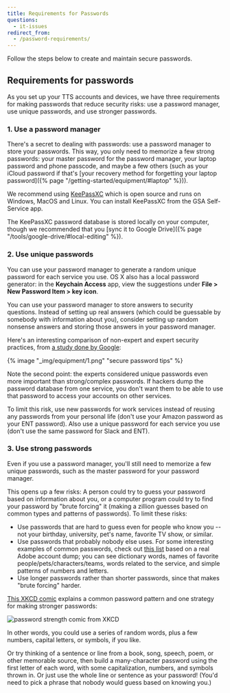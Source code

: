 ```yaml
---
title: Requirements for Passwords
questions:
  - it-issues
redirect_from:
  - /password-requirements/
---
```


Follow the steps below to create and maintain secure passwords.

## Requirements for passwords

As you set up your TTS accounts and devices, we have three requirements for
making passwords that reduce security risks: use a password manager, use unique
passwords, and use stronger passwords.

### 1. Use a password manager

There's a secret to dealing with passwords: use a password manager to store your
passwords. This way, you only need to memorize a few strong passwords: your
master password for the password manager, your laptop password and phone
passcode, and maybe a few others (such as your iCloud password if that's [your
recovery method for forgetting your laptop
password]({% page "/getting-started/equipment/#laptop" %})).

We recommend using [KeePassXC](https://keepassxc.org/) which is open source and
runs on Windows, MacOS and Linux. You can install KeePassXC from the GSA
Self-Service app.

The KeePassXC password database is stored locally on your computer, though we
recommended that you [sync it to Google
Drive]({% page "/tools/google-drive/#local-editing" %}).

### 2. Use unique passwords

You can use your password manager to generate a random unique password for each
service you use. OS X also has a local password generator: in the **Keychain
Access** app, view the suggestions under **File > New Password Item > key
icon**.

You can use your password manager to store answers to security questions.
Instead of setting up real answers (which could be guessable by somebody with
information about you), consider setting up random nonsense answers and storing
those answers in your password manager.

Here's an interesting comparison of non-expert and expert security practices,
from
[a study done by Google](https://googleonlinesecurity.blogspot.com/2015/07/new-research-comparing-how-security.html):

{% image "_img/equipment/1.png" "secure password tips" %}

Note the second point: the experts considered unique passwords even more
important than strong/complex passwords. If hackers dump the password database
from one service, you don't want them to be able to use that password to access
your accounts on other services.

To limit this risk, use new passwords for work services instead of reusing any
passwords from your personal life (don't use your Amazon password as your ENT
password). Also use a unique password for each service you use (don't use the
same password for Slack and ENT).

### 3. Use strong passwords

Even if you use a password manager, you'll still need to memorize a few unique
passwords, such as the master password for your password manager.

This opens up a few risks: A person could try to guess your password based on
information about you, or a computer program could try to find your password by
"brute forcing" it (making a zillion guesses based on common types and patterns
of passwords). To limit these risks:

- Use passwords that are hard to guess even for people who know you -- not your
  birthday, university, pet's name, favorite TV show, or similar.
- Use passwords that probably nobody else uses. For some interesting examples of
  common passwords, check out
  [this list](https://web.archive.org/web/20151005001104/https://stricture-group.com/files/adobe-top100.txt)
  based on a real Adobe account dump; you can see dictionary words, names of
  favorite people/pets/characters/teams, words related to the service, and
  simple patterns of numbers and letters.
- Use longer passwords rather than shorter passwords, since that makes "brute
  forcing" harder.

[This XKCD comic](https://xkcd.com/936/) explains a common password pattern and
one strategy for making stronger passwords:

<img src="https://imgs.xkcd.com/comics/password_strength.png" alt="password strength comic from XKCD" />

In other words, you could use a series of random words, plus a few numbers,
capital letters, or symbols, if you like.

Or try thinking of a sentence or line from a book, song, speech, poem, or other
memorable source, then build a many-character password using the first letter of
each word, with some capitalization, numbers, and symbols thrown in. Or just use
the whole line or sentence as your password! (You'd need to pick a phrase that
nobody would guess based on knowing you.)
